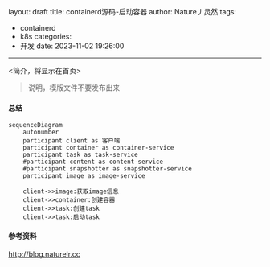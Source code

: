 layout: draft
title: containerd源码-启动容器
author: Nature丿灵然
tags:
  - containerd
  - k8s
categories:
  - 开发
date: 2023-11-02 19:26:00
---
<简介，将显示在首页>

<!--more-->

> 说明，模版文件不要发布出来

#### 总结

```mermaid
sequenceDiagram
    autonumber
    participant client as 客户端
    participant container as container-service
    participant task as task-service
    #participant content as content-service
    #participant snapshotter as snapshotter-service
    participant image as image-service
    
    client->>image:获取image信息
    client->>container:创建容器
    client->>task:创建task
    client->>task:启动task
```

#### 参考资料

<http://blog.naturelr.cc>
